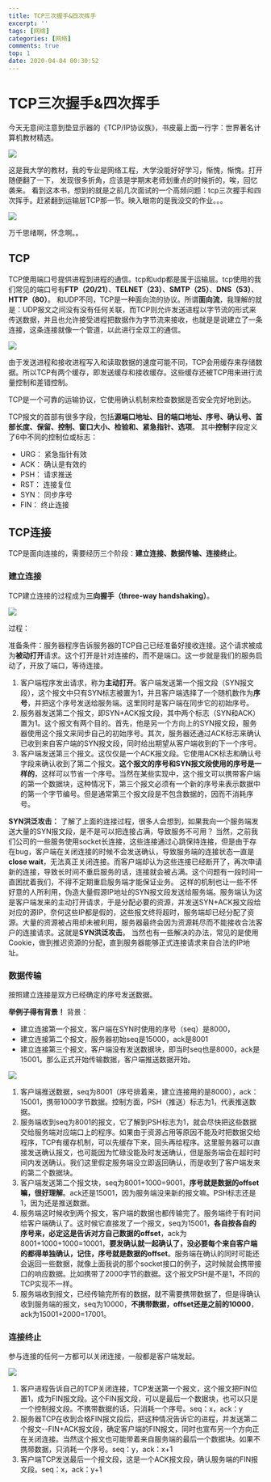 ```yaml
---
title: TCP三次握手&四次挥手
excerpt: ''
tags: [网络]
categories: [网络]
comments: true
top: 1
date: 2020-04-04 00:30:52
---
```


# TCP三次握手&四次挥手

今天无意间注意到垫显示器的《TCP/IP协议族》，书皮最上面一行字：世界著名计算机教材精选。

<img src="11111.png">

这是我大学的教材，我的专业是网络工程，大学没能好好学习，惭愧，惭愧。打开随便翻了一下， 发现很多折角，应该是学期末老师划重点的时候折的，唉，回忆袭来。
看到这本书，想到的就是之前几次面试的一个高频问题：tcp三次握手和四次挥手。赶紧翻到运输层TCP那一节。映入眼帘的是我没交的作业。。。

<img src='11585992522_.pic.jpg'>

万千思绪啊，怀念啊。。

## TCP

TCP使用端口号提供进程到进程的通信。tcp和udp都是属于运输层。tcp使用的我们常见的端口号有**FTP（20/21）**、**TELNET（23）**、**SMTP（25）**、**DNS（53）**、**HTTP（80）**。
和UDP不同，TCP是一种面向流的协议。所谓**面向流**，我理解的就是：UDP报文之间没有没有任何关联，而TCP则允许发送进程以字节流的形式来传送数据，并且也允许接受进程把数据作为字节流来接收，也就是是说建立了一条连接，这条连接就像一个管道，以此进行全双工的通信。

<img src="21585993169_.pic_hd.jpg">

由于发送进程和接收进程写入和读取数据的速度可能不同，TCP会用缓存来存储数据。所以TCP有两个缓存，即发送缓存和接收缓存。这些缓存还被TCP用来进行流量控制和差错控制。

TCP是一个可靠的运输协议，它使用确认机制来检查数据是否安全完好地到达。

TCP报文的首部有很多字段，包括**源端口地址、目的端口地址、序号、确认号、首部长度、保留、控制、窗口大小、检验和、紧急指针、选项**。
其中**控制**字段定义了6中不同的控制位或标志：
- URG： 紧急指针有效
- ACK： 确认是有效的
- PSH： 请求推送
- RST： 连接复位
- SYN： 同步序号
- FIN： 终止连接

## TCP连接

TCP是面向连接的，需要经历三个阶段：**建立连接、数据传输、连接终止**。

### 建立连接
TCP建立连接的过程成为**三向握手（three-way handshaking）**。

<img src="31585998651_.pic_hd.jpg">

过程：

准备条件：服务器程序告诉服务器的TCP自己已经准备好接收连接。这个请求被成为**被动打开**请求。这个打开是针对连接的，而不是端口。这一步就是我们的服务启动了，开放了端口，等待连接。
1. 客户端程序发出请求，称为**主动打开**。客户端发送第一个报文段（SYN报文段），这个报文中只有SYN标志被置为1，并且客户端选择了一个随机数作为**序号**，并把这个序号发送给服务端。这里同时是客户端在同步它的初始序号。
2. 服务器发送第二个报文，即SYN+ACK报文段，其中两个标志（SYN和ACK）置为1。这个报文有两个目的。首先，他是另一个方向上的SYN报文段，服务器使用这个报文来同步自己的初始序号。其次，服务器还通过ACK标志来确认已收到来自客户端的SYN报文段，同时给出期望从客户端收到的下一个序号。
3. 客户端发送第三个报文。这仅仅是一个ACK报文段。它使用ACK标志和确认号字段来确认收到了第二个报文。**这个报文的序号和SYN报文段使用的序号是一样的**，这样可以节省一个序号。当然在某些实现中，这个报文可以携带客户端的第一个数据块，这种情况下，第三个报文必须有一个新的序号来表示数据中的第一个字节编号。但是通常第三个报文段是不包含数据的，因而不消耗序号。

**SYN洪泛攻击：**
了解了上面的连接过程，很多人会想到，如果我向一个服务端发送大量的SYN报文段，是不是可以把连接占满，导致服务不可用？
当然，之前我们公司的一些服务使用socket长连接，这些连接通过心跳保持连接，但是由于存在bug，客户端在关闭连接的时候不会发送确认，导致服务端的连接状态一直是**close wait**，无法真正关闭连接。而客户端却认为这些连接已经断开了，再次申请新的连接，导致长时间不重启服务的话，连接就会被占满。这个问题有一段时间一直困扰着我们，不得不定期重启服务端才能保证业务。
这样的机制也让一些不怀好意的人所利用，伪造大量假源IP地址的SYN报文段发送给服务端。服务端认为这是客户端发来的主动打开请求，于是分配必要的资源，并发送SYN+ACK报文段给对应的源IP，奈何这些IP都是假的，这些报文终将超时，服务端却已经分配了资源。大量的资源被占用却未被利用，服务器最终会因为资源耗尽而不能接收合法客户的连接请求。这就是**SYN洪泛攻击**。
当然也有一些解决的办法，常见的是使用Cookie，做到推迟资源的分配，直到服务器能够正式连接请求来自合法的IP地址。

### 数据传输

按照建立连接是双方已经确定的序号发送数据。

**举例子得有背景！**
背景：
- 建立连接第一个报文，客户端在SYN时使用的序号（seq）是8000，
- 建立连接第二个报文，服务器初始seq是15000，ack是8001
- 建立连接第三个报文，客户端没有发送数据块，即当时seq也是8000，ack是15001。那么正式开始传输数据，客户端推送数据开始。

<img src="41585998713_.pic_hd.jpg">

1. 客户端推送数据，seq为8001（序号排着来，建立连接用的是8000），ack：15001，携带1000字节数据。控制方面，PSH（推送）标志为1，代表推送数据。
2. 服务端收到seq为8001的报文，它了解到PSH标志为1，就会尽快把这些数据交给服务端对应端口上的程序。如果由于资源占用等原因不能及时把数据交给程序，TCP有缓存机制，可以先缓存下来，回头再给程序。这里服务器可以直接发送确认报文，也可能因为忙碌没能及时发送确认，但是服务端会在超时时间内发送确认。我们这里假定服务端没立即返回确认，而是收到了客户端发来的第二个数据块。
3. 客户端发送第二个报文块，seq为8001+1000=9001，**序号就是数据的offset嘛，很好理解**。ack还是15001，因为服务端没来新的报文嘛。PSH标志还是1，因为还是推送数据。
4. 服务端这时候收到两个报文，客户端的数据也都传输完了。服务端终于有时间给客户端确认了。这时候它直接发了一个报文，seq为15001，**各自按各自的序号来，必定这是告诉对方自己数据的offset**，ack为8001+1000+1000=10001，**要发确认就一起确认了，没必要每个来自客户端的都得单独确认，记住，序号就是数据的offset**。服务端在确认的同时可能还会返回一些数据，就像上面我说的那个socket接口的例子，这时候就会携带接口的响应数据。比如携带了2000字节的数据。这个报文PSH是不是1，不同的TCP实现不一样。
5. 服务端收到报文，已经传输完所有的数据，就不需要携带数据了，但是得确认收到服务端的报文，seq为10000，**不携带数据，offset还是之前的10000**，ack为15001+2000=17001。

### 连接终止

参与连接的任何一方都可以关闭连接，一般都是客户端发起。

<img src="51585999731_.pic_hd.jpg">


1. 客户进程告诉自己的TCP关闭连接，TCP发送第一个报文，这个报文把FIN位置1，成为FIN报文段。这个FIN报文段，可以是最后一个数据块，也可以只是一个控制报文段。不携带数据的话，只消耗一个序号。seq：x，ack：y
2. 服务器TCP在收到合格FIN报文段后，把这种情况告诉它的进程，并发送第二个报文--FIN+ACK报文段，确定客户端的FIN报文，同时也宣布另一个方向正在关闭连接。当然这个报文也可能带着来自服务端的最后一个数据块。如果不携带数据，只消耗一个序号。seq：y，ack：x+1
3. 客户端TCP发送最后一个报文段，这是一个ACK报文段，确认服务端的FIN报文段。seq：x，ack：y+1
